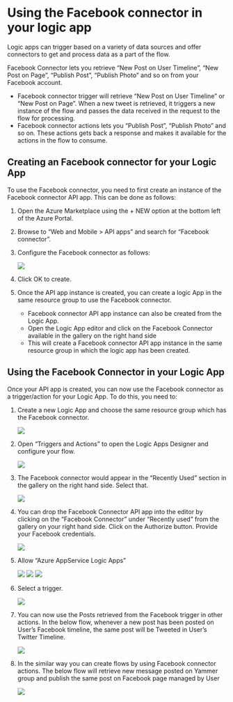 <properties 
   pageTitle="Facebook Connector API App" 
   description="How to use the FacebookConnector" 
   services="app-service\logic" 
   documentationCenter=".net,nodejs,java" 
   authors="adgoda" 
   manager="dwrede" 
   editor=""/>

<tags
   ms.service="app-service-logic"
   ms.devlang="multiple"
   ms.topic="article"
   ms.tgt_pltfrm="na"
   ms.workload="integration" 
   ms.date="03/20/2015"
   ms.author="adgoda"/>


# Using the Facebook connector in your logic app #

Logic apps can trigger based on a variety of data sources and offer connectors to get and process data as a part of the flow. 

Facebook Connector lets you retrieve “New Post on User Timeline”, “New Post on Page”, “Publish Post”, “Publish Photo” and so on from your Facebook account.

- Facebook connector trigger will retrieve “New Post on User Timeline” or “New Post on Page”. When a new tweet is retrieved, it triggers a new instance of the flow and passes the data received in the request to the flow for processing. 
- Facebook connector actions lets you “Publish Post”, “Publish Photo” and so on. These actions gets back a response and makes it available for the actions in the flow to consume.

## Creating an Facebook connector for your Logic App ##
To use the Facebook connector, you need to first create an instance of the Facebook connector API app. This can be done as follows:

1.	Open the Azure Marketplace using the + NEW option at the bottom left of the Azure Portal.
2.	Browse to “Web and Mobile > API apps” and search for “Facebook connector”.
3.	Configure the Facebook connector as follows:
 
	![][1]
4.	Click OK to create.
5.	Once the API app instance is created, you can create a logic App in the same resource group to use the Facebook connector. 
	- Facebook connector API app instance can also be created from the Logic App. 
	- Open the Logic App editor and click on the Facebook Connector available in the gallery on the right hand side
	- This will create a Facebook connector API app instance in the same resource group in which the logic app has been created.


## Using the Facebook Connector in your Logic App ##
Once your API app is created, you can now use the Facebook connector as a trigger/action for your Logic App. To do this, you need to:

1.	Create a new Logic App and choose the same resource group which has the Facebook connector.
 
	![][2]
2.	Open “Triggers and Actions” to open the Logic Apps Designer and configure your flow. 
 
	![][3]
3.	The Facebook connector would appear in the “Recently Used” section in the gallery on the right hand side. Select that.
 
	![][4]
4.	You can drop the Facebook Connector API app into the editor by clicking on the “Facebook Connector” under “Recently used” from the gallery on your right hand side. Click on the Authorize button. Provide your Facebook credentials.
  
	![][5]
5.	Allow “Azure AppService Logic Apps” 

	![][6]
	![][7]
	![][8]     
6.	Select a trigger.
 
	![][9]
7.	You can now use the Posts retrieved from the Facebook trigger in other actions. In the below flow, whenever a new post has been posted on User’s Facebook timeline, the same post will be Tweeted in User’s Twitter Timeline.
 
	![][10]
8.	In the similar way you can create flows by using Facebook connector actions. The below flow will retrieve new message posted on Yammer group and publish the same post on Facebook page managed by User
 
	![][11]


	<!--Image references-->
[1]: ./media/app-service-logic-connector-facebook/img1.png
[2]: ./media/app-service-logic-connector-facebook/img2.png
[3]: ./media/app-service-logic-connector-facebook/img3.png
[4]: ./media/app-service-logic-connector-facebook/img4.png
[5]: ./media/app-service-logic-connector-facebook/img5.png
[6]: ./media/app-service-logic-connector-facebook/img6.png
[7]: ./media/app-service-logic-connector-facebook/img7.png
[8]: ./media/app-service-logic-connector-facebook/img8.png
[9]: ./media/app-service-logic-connector-facebook/img9.png
[10]: ./media/app-service-logic-connector-facebook/img10.png
[11]: ./media/app-service-logic-connector-facebook/img11.png
